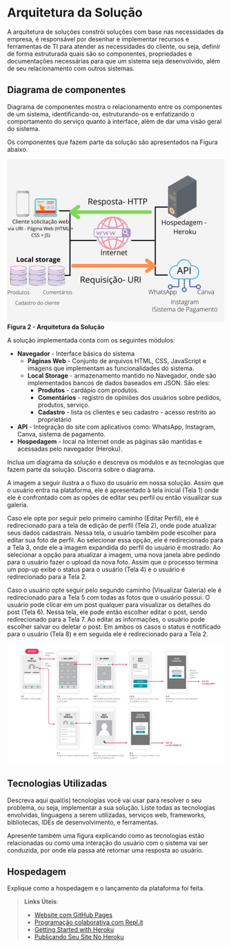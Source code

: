 # Arquitetura da Solução

A arquitetura de soluções constrói soluções com base nas necessidades da empresa, é responsável por desenhar e implementar recursos e ferramentas de TI para atender as necessidades do cliente, ou seja, definir de forma estruturada quais são so componentes, propriedades e documentações necessárias para que um sistema seja desenvolvido, além de seu relacionamento com outros sistemas.

## Diagrama de componentes

Diagrama de componentes mostra o relacionamento entre os componentes de um sistema, identificando-os, estruturando-os e enfatizando o comportamento do serviço quanto à interface, além de dar uma visão geral do sistema.

Os componentes que fazem parte da solução são apresentados na Figura abaixo.

![Diagrama de Componentes](https://github.com/ICEI-PUC-Minas-PMV-ADS/pmv-ads-2021-2-e1-proj-web-t1-grupo-3-doceria/blob/main/docs/img/Hospedagem%20-%20Heroku%20(1).png)
**Figura 2 - Arquitetura da Solução**</center>

A solução implementada conta com os seguintes módulos:
- **Navegador** - Interface básica do sistema  
  - **Páginas Web** - Conjunto de arquivos HTML, CSS, JavaScript e imagens que implementam as funcionalidades do sistema.
   - **Local Storage** - armazenamento mantido no Navegador, onde são implementados bancos de dados baseados em JSON. São eles: 
     - **Produtos** - cardápio com produtos.
     - **Comentários** - registro de opiniões dos usuários sobre pedidos, produtos, serviço.
     - **Cadastro** - lista os clientes e seu cadastro - acesso restrito ao proprietário
 - **API** - Integração do site com aplicativos como: WhatsApp, Instagram, Canva, sistema de pagamento.
 - **Hospedagem** - local na Internet onde as páginas são mantidas e acessadas pelo navegador (Heroku). 


Inclua um diagrama da solução e descreva os módulos e as tecnologias que fazem parte da solução. Discorra sobre o diagrama.

A imagem a seguir ilustra a o fluxo do usuário em nossa solução. Assim
que o usuário entra na plataforma, ele é apresentado à tela inicial
(Tela 1) onde ele é confrontado com as opões de editar seu perfil ou
então visualizar sua galeria.

Caso ele opte por seguir pelo primeiro caminho (Editar Perfil), ele é
redirecionado para a tela de edição de perfil (Tela 2), onde pode
atualizar seus dados cadastrais. Nessa tela, o usuário também pode
escolher para editar sua foto de perfil. Ao selecionar essa opção, ele é
redirecionado para a Tela 3, onde ele a imagem expandida do perfil do
usuário é mostrado. Ao selecionar a opção para atualizar a imagem, uma
nova janela abre pedindo para o usuário fazer o upload da nova foto.
Assim que o processo termina um pop-up exibe o status para o usuário
(Tela 4) e o usuário é redirecionado para a Tela 2.

Caso o usuário opte seguir pelo segundo caminho (Visualizar Galeria) ele
é redirecionado para a Tela 5 com todas as fotos que o usuário possui. O
usuário pode clicar em um post qualquer para visualizar os detalhes do
post (Tela 6). Nessa tela, ele pode então escolher editar o post, sendo
redirecionado para a Tela 7. Ao editar as informações, o usuário pode
escolher salvar ou deletar o post. Em ambos os casos o status é
notificado para o usuário (Tela 8) e em seguida ele é redirecionado
para a Tela 2.

![Exemplo de UserFlow](img/userflow.jpg)


## Tecnologias Utilizadas

Descreva aqui qual(is) tecnologias você vai usar para resolver o seu problema, ou seja, implementar a sua solução. Liste todas as tecnologias envolvidas, linguagens a serem utilizadas, serviços web, frameworks, bibliotecas, IDEs de desenvolvimento, e ferramentas.

Apresente também uma figura explicando como as tecnologias estão relacionadas ou como uma interação do usuário com o sistema vai ser conduzida, por onde ela passa até retornar uma resposta ao usuário.


## Hospedagem

Explique como a hospedagem e o lançamento da plataforma foi feita.

> **Links Úteis**:
>
> - [Website com GitHub Pages](https://pages.github.com/)
> - [Programação colaborativa com Repl.it](https://repl.it/)
> - [Getting Started with Heroku](https://devcenter.heroku.com/start)
> - [Publicando Seu Site No Heroku](http://pythonclub.com.br/publicando-seu-hello-world-no-heroku.html)
